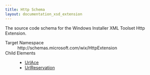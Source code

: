 ```yaml
---
title: Http Schema
layout: documentation_xsd_extension
---
```

<p>       The source code schema for the Windows Installer XML Toolset Http Extension.     </p>
<dl>
  <dt>Target Namespace</dt>
  <dd>http://schemas.microsoft.com/wix/HttpExtension</dd>
  <dt>Child Elements</dt>
  <dd>
    <ul>
      <li>
        <a href="./urlace" class="extension">UrlAce</a>
      </li>
      <li>
        <a href="./urlreservation" class="extension">UrlReservation</a>
      </li>
    </ul>
  </dd>
</dl>
